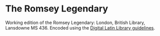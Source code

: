 # The Romsey Legendary

Working edition of the Romsey Legendary: London, British Library, Lansdowne MS 436. Encoded using the [Digital Latin Library guidelines](https://digitallatin.github.io/guidelines/).